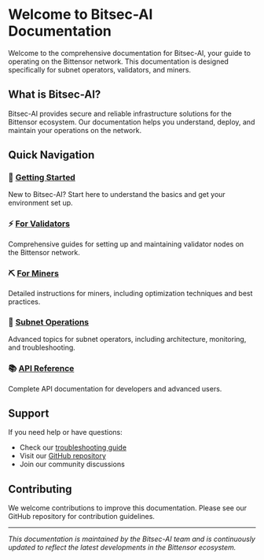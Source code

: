 # Welcome to Bitsec-AI Documentation

Welcome to the comprehensive documentation for Bitsec-AI, your guide to operating on the Bittensor network. This documentation is designed specifically for subnet operators, validators, and miners.

## What is Bitsec-AI?

Bitsec-AI provides secure and reliable infrastructure solutions for the Bittensor ecosystem. Our documentation helps you understand, deploy, and maintain your operations on the network.

## Quick Navigation

### 🚀 [Getting Started](getting-started/overview.md)
New to Bitsec-AI? Start here to understand the basics and get your environment set up.

### ⚡ [For Validators](validators/introduction.md)
Comprehensive guides for setting up and maintaining validator nodes on the Bittensor network.

### ⛏️ [For Miners](miners/introduction.md)
Detailed instructions for miners, including optimization techniques and best practices.

### 🔧 [Subnet Operations](subnet/architecture.md)
Advanced topics for subnet operators, including architecture, monitoring, and troubleshooting.

### 📚 [API Reference](api/overview.md)
Complete API documentation for developers and advanced users.

## Support

If you need help or have questions:

- Check our [troubleshooting guide](subnet/troubleshooting.md)
- Visit our [GitHub repository](https://github.com/Bitsec-AI/docs)
- Join our community discussions

## Contributing

We welcome contributions to improve this documentation. Please see our GitHub repository for contribution guidelines.

---

*This documentation is maintained by the Bitsec-AI team and is continuously updated to reflect the latest developments in the Bittensor ecosystem.*